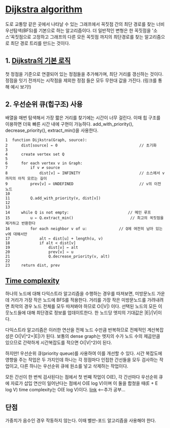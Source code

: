 # [Dijkstra algorithm](https://ko.wikipedia.org/wiki/데이크스트라_알고리즘)

도로 교통망 같은 곳에서 나타날 수 있는 그래프에서 꼭짓점 간의 최단 경로를 찾는 너비우선탐색(BFS)를 기본으로 하는 알고리즘이다. 더 일반적인 변형은 한 꼭짓점을 '소스'꼭짓점으로 고정하고 그래프의 다른 모든 꼭짓점 까지의 최단경로를 찾는 알고리즘으로 최단 경로 트리를 만드는 것이다.

## 1. [Dijkstra의 기본 로직](https://hsp1116.tistory.com/42)
첫 정점을 기준으로 연결되어 있는 정점들을 추가해가며, 최단 거리를 갱신하는 것이다. 정점을 잇기 전까지는 시작점을 제외한 정점
들은 모두 무한대 값을 가진다. (링크를 통해 예시 보기!)

## 2. 우선순위 큐(힙구조) 사용
배열을 매번 탐색해서 가장 짧은 거리를 찾기에는 시간이 너무 걸린다. 이때 힙 구조를 이용하면 더욱 빠른 시간 내에 구현이 가능하다. add_with_priority(), decrease_priority(), extract_min()을 사용한다.

```
1  function Dijkstra(Graph, source):
2      dist[source] ← 0                                    // 초기화
3
4      create vertex set Q
5
6      for each vertex v in Graph:
7          if v ≠ source
8              dist[v] ← INFINITY                          // 소스에서 v까지의 아직 모르는 길이
9          prev[v] ← UNDEFINED                             // v의 이전 노드
10
11         Q.add_with_priority(v, dist[v])
12
13
14     while Q is not empty:                          // 메인 루프
15         u ← Q.extract_min()                         // 최고의 꼭짓점을 제거하고 반환한다
16         for each neighbor v of u:              // Q에 여전히 남아 있는 v에 대해서만
17             alt ← dist[u] + length(u, v)
18             if alt < dist[v]
19                 dist[v] ← alt
20                 prev[v] ← u
21                 Q.decrease_priority(v, alt)
22
23     return dist, prev
```

## [Time complexity](https://blog.naver.com/uuuu118/221430383952)
하나의 노드에 대해 다익스트라 알고리즘을 수행하는 경우를 따져보면, 미방문노드 가운데 거리가 가장 작은 노드에 BFS를 적용한다. 거리를 가장 작은 미방문노드를 가려내려면 최악의 경우 노드 전체를 모두 따져봐야 하므로 O(|V|)
이다. 선택된 노드의 모든 이웃노드들에 대해 최단경로 정보를 업데이트한다. 한 노드당 엣지의 기대값은 |E|/|V|이다.

다익스트라 알고리즘은 이러한 연산을 전체 노드 수만큼 반복하므로 전체적인 계산복잡성은 O(|V|^2+|E|)가 된다. 보통의 dense graph는 엣지의 수가 노드 수의 제곱만큼 있으므로 간략하게 시간복잡도를 적으면 O(|V|^2)이 된다.

하지만! 우선순위 큐(priority queue)를 사용하여 이를 개선할 수 있다.
시간 복잡도에 영향을 주는 작업은 두 가지인데
하나는 각 정점마다 인접한 간선들을 모두 검사하는 작업이고,
다른 하나는 우선순위 큐에 원소를 넣고 삭제하는 작업이다.

모든 간선이 한 번씩 검사된다는 점에서 첫 번째 작업이 O(E),
각 간선마다 우선순위 큐에 자료가 삽입 연산이 일어난다는 점에서 O(E log V)이며
이 둘을 합쳤을 때(E + E log V) time complexity는 O(E log V)이다.
[link](https://blog.naver.com/uuuu118/221430383952) <--추가 공부...

## 단점
가중치가 음수인 경우 작동하지 않는다. 이때 벨만-포드 알고리즘을 사용해야 한다.

